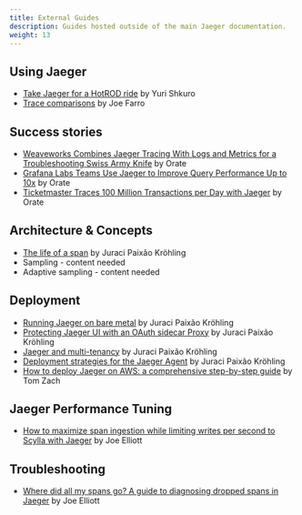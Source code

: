 ```yaml
---
title: External Guides
description: Guides hosted outside of the main Jaeger documentation.
weight: 13
---
```


## Using Jaeger

* [Take Jaeger for a HotROD ride](https://medium.com/jaegertracing/take-jaeger-for-a-hotrod-ride-233cf43e46c2) by Yuri Shkuro
* [Trace comparisons](https://medium.com/jaegertracing/trace-comparisons-arrive-in-jaeger-1-7-a97ad5e2d05d) by Joe Farro

## Success stories

* [Weaveworks Combines Jaeger Tracing With Logs and Metrics for a Troubleshooting Swiss Army Knife](https://medium.com/jaegertracing/weaveworks-combines-jaeger-tracing-with-logs-and-metrics-for-a-troubleshooting-swiss-army-knife-5afc0f42b22e) by Orate
* [Grafana Labs Teams Use Jaeger to Improve Query Performance Up to 10x](https://medium.com/jaegertracing/grafana-labs-teams-observed-query-performance-improvements-up-to-10x-with-jaeger-cec84b0e3609) by Orate
* [Ticketmaster Traces 100 Million Transactions per Day with Jaeger](https://medium.com/jaegertracing/ticketmaster-traces-100-million-transactions-per-day-with-jaeger-38ec6cf599f0) by Orate

## Architecture & Concepts

* [The life of a span](https://medium.com/jaegertracing/the-life-of-a-span-ee508410200b) by Juraci Paixão Kröhling
* Sampling - content needed
* Adaptive sampling - content needed

## Deployment

* [Running Jaeger on bare metal](https://medium.com/jaegertracing/running-jaeger-agent-on-bare-metal-d1fc47d31fab) by Juraci Paixão Kröhling
* [Protecting Jaeger UI with an OAuth sidecar Proxy](https://medium.com/jaegertracing/protecting-jaeger-ui-with-an-oauth-sidecar-proxy-34205cca4bb1) by Juraci Paixão Kröhling
* [Jaeger and multi-tenancy](https://medium.com/jaegertracing/jaeger-and-multitenancy-99dfa1d49dc0) by Juraci Paixão Kröhling
* [Deployment strategies for the Jaeger Agent](https://medium.com/jaegertracing/deployment-strategies-for-the-jaeger-agent-1d6f91796d09) by Juraci Paixão Kröhling
* [How to deploy Jaeger on AWS: a comprehensive step-by-step guide](https://www.aspecto.io/blog/how-to-deploy-jaeger-on-aws-a-comprehensive-step-by-step-guide/) by Tom Zach

## Jaeger Performance Tuning

* [How to maximize span ingestion while limiting writes per second to Scylla with Jaeger](https://medium.com/jaegertracing/how-to-maximize-span-ingestion-while-limiting-writes-per-second-to-scylla-with-jaeger-3bcda5608841) by Joe Elliott

## Troubleshooting

* [Where did all my spans go? A guide to diagnosing dropped spans in Jaeger](https://medium.com/jaegertracing/where-did-all-my-spans-go-a-guide-to-diagnosing-dropped-spans-in-jaeger-10d9697f8182) by Joe Elliott
